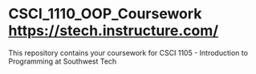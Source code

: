 # CSCI_1110_OOP_Coursework https://stech.instructure.com/
 This repository contains your coursework for CSCI 1105 - Introduction to Programming at Southwest Tech
